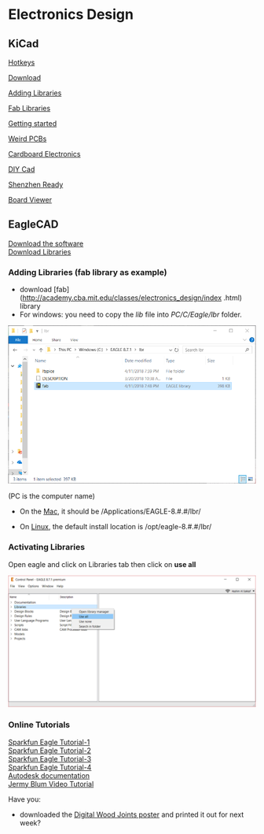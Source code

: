 # **Electronics Design**


## **KiCad**

[Hotkeys](http://ece.gmu.edu/~ppach/ECE492-3/Resources/KiCAD-hotkeys.pdf)

[Download](http://kicad-pcb.org/download/windows/)

[Adding Libraries](https://www.accelerated-designs.com/help/KiCad_Library.html)

[Fab Libraries](http://academy.cba.mit.edu/classes/electronics_design/index.html)

[Getting started](file:///C:/Program%20Files/KiCad/share/doc/kicad/help/en/getting_started_in_kicad.html)

[Weird PCBs](http://41j.com/blog/2016/09/weird-pcb-layouts-with-kicad/)

[Cardboard Electronics](https://cardboardelectronics.tumblr.com/)

[DIY Cad](https://www.hackteria.org/wiki/Diy-CAD)

[Shenzhen Ready](http://wiki.sgmk-ssam.ch/wiki/Shenzhen_Ready)

[Board Viewer](http://viewer.tracespace.io/)

## **EagleCAD**

[Download the software](https://www.autodesk.com/education/free-software/eagle)  
[Download Libraries](https://www.autodesk.com/education/free-software/eagle)  

### **Adding  Libraries (fab library as example)**

- download [fab](http://academy.cba.mit.edu/classes/electronics_design/index .html) library
- For windows: you need to copy the *lib* file into *PC/C/Eagle/lbr* folder.  

![folder for eagle](media/eaglelbr1.png)

(PC is the computer name)  

- On the
 [Mac](http://fabacademy.org/2018/docs/FabAcademy-Tutorials/week6_electronic_design/eagle_english.html), it should be /Applications/EAGLE-8.#.#/lbr/  

- On [Linux](http://fabacademy.org/2018/docs/FabAcademy-Tutorials/week6_electronic_design/eagle_english.html), the default install location is /opt/eagle-8.#.#/lbr/  

### **Activating Libraries**



Open eagle and click on Libraries tab then click on **use all**

![use all eagle](media/eaglelbr2.png)

### **Online Tutorials**  
[Sparkfun Eagle Tutorial-1](https://learn.sparkfun.com/tutorials/using-eagle-schematic)  
[Sparkfun Eagle Tutorial-2](https://learn.sparkfun.com/tutorials/using-eagle-board-layout)  
[Sparkfun Eagle Tutorial-3](https://learn.sparkfun.com/tutorials/designing-pcbs-smd-footprints)  
[Sparkfun Eagle Tutorial-4](https://learn.sparkfun.com/tutorials/designing-pcbs-advanced-smd)  
[Autodesk documentation](http://eagle.autodesk.com/eagle/documentation)  
[Jermy Blum Video Tutorial](https://www.youtube.com/watch?v=1AXwjZoyNno)    

Have you:
- downloaded the [Digital Wood Joints poster](http://www.instructables.com/id/50-Digital-Joints-poster-visual-reference/) and printed it out for next week?
